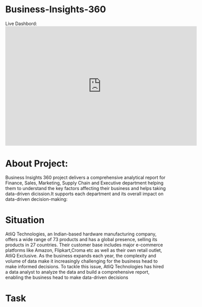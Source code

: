 # Business-Insights-360

Live Dashbord: <iframe title="Business Insights 360" width="600" height="373.5" src="https://app.powerbi.com/view?r=eyJrIjoiZWQxM2NjZjgtODJlYS00NTY1LTljYTctZTIxZmRlNWJhMWQyIiwidCI6ImM2ZTU0OWIzLTVmNDUtNDAzMi1hYWU5LWQ0MjQ0ZGM1YjJjNCJ9" frameborder="0" allowFullScreen="true"></iframe>

# About Project:

Business Insights 360 project delivers a comprehensive analytical report for Finance, Sales, Marketing, Supply Chain
and Executive department helping them to understand the key factors affecting their business and helps taking data-driven
dicission.It supports each department and its overall impact on data-driven decision-making:

# Situation

AtliQ Technologies, an Indian-based hardware manufacturing company, offers a wide range of 73 products and has a global presence, selling its products in 27 countries. Their customer base includes major e-commerce platforms like Amazon, Flipkart,Croma etc as well as their own retail outlet, AtliQ Exclusive. As the business expands each year, the complexity and volume of data make it increasingly challenging for the business head to make informed decisions. To tackle this issue, AtliQ Technologies has hired a data analyst to analyze the data and build a comprehensive report, enabling the business head to make data-driven decisions

# Task

